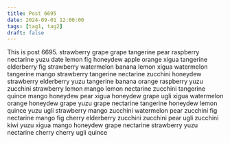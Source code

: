 ```yaml
---
title: Post 6695
date: 2024-09-01 12:00:00
tags: [tag1, tag2]
draft: false
---
```

This is post 6695.
strawberry
grape
grape
tangerine
pear
raspberry
nectarine
yuzu
date
lemon
fig
honeydew
apple
orange
xigua
tangerine
elderberry
fig
strawberry
watermelon
banana
lemon
xigua
watermelon
tangerine
mango
strawberry
tangerine
nectarine
zucchini
honeydew
strawberry
elderberry
yuzu
tangerine
banana
orange
raspberry
yuzu
zucchini
strawberry
lemon
mango
lemon
nectarine
zucchini
tangerine
quince
mango
honeydew
pear
xigua
honeydew
grape
ugli
xigua
watermelon
orange
honeydew
grape
yuzu
grape
nectarine
tangerine
honeydew
lemon
quince
yuzu
ugli
strawberry
mango
zucchini
watermelon
pear
zucchini
fig
nectarine
mango
fig
cherry
elderberry
zucchini
zucchini
pear
ugli
zucchini
kiwi
yuzu
xigua
mango
honeydew
grape
nectarine
strawberry
yuzu
nectarine
cherry
cherry
ugli
quince
